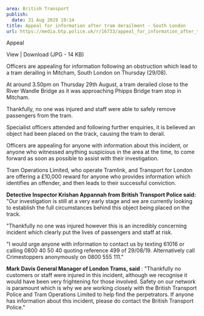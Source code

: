 ```yaml
area: British Transport
publish:
  date: 31 Aug 2019 19:14
title: Appeal for information after tram derailment - South London
url: https://media.btp.police.uk/r/16733/appeal_for_information_after_tram_derailment_-_so
```

Appeal

View | Download (JPG - 14 KB)

Officers are appealing for information following an obstruction which lead to a tram derailing in Mitcham, South London on Thursday (29/08).

At around 3.50pm on Thursday 29th August, a tram derailed close to the River Wandle Bridge as it was approaching Phipps Bridge tram stop in Mitcham.

Thankfully, no one was injured and staff were able to safely remove passengers from the tram.

Specialist officers attended and following further enquiries, it is believed an object had been placed on the track, causing the tram to derail.

Officers are appealing for anyone with information about this incident, or anyone who witnessed anything suspicious in the area at the time, to come forward as soon as possible to assist with their investigation.

Tram Operations Limited, who operate Tramlink, and Transport for London are offering a £10,000 reward for anyone who provides information which identifies an offender, and then leads to their successful conviction.

**Detective Inspector Krishan Appannah from British Transport Police said:** "Our investigation is still at a very early stage and we are currently looking to establish the full circumstances behind this object being placed on the track.

"Thankfully no one was injured however this is an incredibly concerning incident which clearly put the lives of passengers and staff at risk.

"I would urge anyone with information to contact us by texting 61016 or calling 0800 40 50 40 quoting reference 499 of 29/08/19. Alternatively call Crimestoppers anonymously on 0800 555 111."

**Mark Davis General Manager of London Trams, said** : "Thankfully no customers or staff were injured in this incident, although we recognise it would have been very frightening for those involved. Safety on our network is paramount which is why we are working closely with the British Transport Police and Tram Operations Limited to help find the perpetrators. If anyone has information about this incident, please do contact the British Transport Police."
